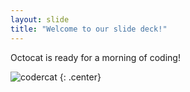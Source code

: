 ```yaml
---
layout: slide
title: "Welcome to our slide deck!"
---
```


Octocat is ready for a morning of coding!  

![codercat](https://octodex.github.com/images/codercat.jpg)
{: .center}
